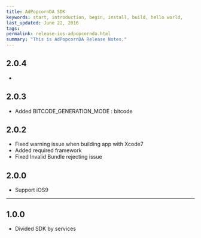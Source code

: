 ```yaml
---
title: AdPopcornDA SDK
keywords: start, introduction, begin, install, build, hello world,
last_updated: June 22, 2016
tags: 
permalink: release-ios-adpopcornda.html
summary: "This is AdPopcornDA Release Notes."
---
```

## 2.0.4
* 

## 2.0.3
* Added BITCODE_GENERATION_MODE : bitcode

## 2.0.2
* Fixed warning issue when building app with Xcode7
* Added required framework
* Fixed Invalid Bundle rejecting issue

## 2.0.0
* Support iOS9

---

## 1.0.0
* Divided SDK by services
